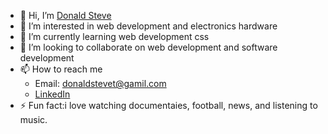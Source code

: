 - 👋 Hi, I’m [Donald Steve](@Donald1996)
- 👀 I’m interested in web development and electronics hardware
- 🌱 I’m currently learning web development css
- 💞️ I’m looking to collaborate on web development and software development
- 📫 How to reach me
  - Email: donaldstevet@gamil.com
  - [LinkedIn](https://www.linkedin.com/in/donald-steve-tene-541344261)
- ⚡ Fun fact:i love watching documentaies, football, news, and listening to music.

<!---
Donald1996/Donald1996 is a ✨ special ✨ repository because its `README.md` (this file) appears on your GitHub profile.
You can click the Preview link to take a look at your changes.
--->
